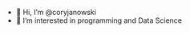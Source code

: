 - 👋 Hi, I’m @coryjanowski
- 👀 I’m interested in programming and Data Science

<!---
coryjanowski/coryjanowski is a ✨ special ✨ repository because its `README.md` (this file) appears on your GitHub profile.
You can click the Preview link to take a look at your changes.
--->
